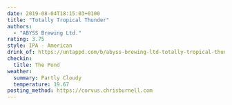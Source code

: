 ```yaml
---
date: 2019-08-04T18:15:03+0100
title: "Totally Tropical Thunder"
authors:
  - "ABYSS Brewing Ltd."
rating: 3.75
style: IPA - American
drink_of: https://untappd.com/b/abyss-brewing-ltd-totally-tropical-thunder/3026832
checkin:
  title: The Pond
weather:
  summary: Partly Cloudy
  temperature: 19.67
posting_method: https://corvus.chrisburnell.com
---
```

